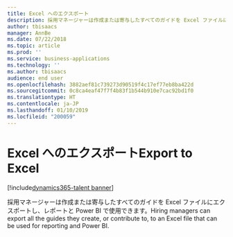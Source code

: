 ```yaml
---
title: Excel へのエクスポート
description: 採用マネージャーは作成または寄与したすべてのガイドを Excel ファイルにエクスポートし、レポートと Power BI で使用できます。
author: tbisaacs
manager: AnnBe
ms.date: 07/22/2018
ms.topic: article
ms.prod: ''
ms.service: business-applications
ms.technology: ''
ms.author: tbisaacs
audience: end user
ms.openlocfilehash: 3882aef81c739273d90519f4c17ef77eb8ba422d
ms.sourcegitcommit: 0c8ca4eaf47f7f4b83f1b544b910e7cac92bd1f0
ms.translationtype: HT
ms.contentlocale: ja-JP
ms.lasthandoff: 01/10/2019
ms.locfileid: "200059"
---
```

#  <a name="export-to-excel"></a><span data-ttu-id="75459-103">Excel へのエクスポート</span><span class="sxs-lookup"><span data-stu-id="75459-103">Export to Excel</span></span>

[!include[dynamics365-talent banner](../../includes/dynamics365-talent.md)]



<span data-ttu-id="75459-104">採用マネージャーは作成または寄与したすべてのガイドを Excel ファイルにエクスポートし、レポートと Power BI で使用できます。</span><span class="sxs-lookup"><span data-stu-id="75459-104">Hiring managers can export all the guides they create, or contribute to, to an Excel file that can be used for reporting and Power BI.</span></span>
